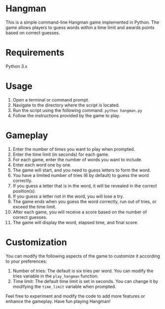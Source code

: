 # Hangman

This is a simple command-line Hangman game implemented in Python. The game allows players to guess words within a time limit and awards points based on correct guesses.

# Requirements

Python 3.x

# Usage

1. Open a terminal or command prompt.
2. Navigate to the directory where the script is located.
3. Run the script using the following command:
   `python hangman.py`
5. Follow the instructions provided by the game to play.

# Gameplay

1. Enter the number of times you want to play when prompted.
2. Enter the time limit (in seconds) for each game.
3. For each game, enter the number of words you want to include.
4. Enter each word one by one.
5. The game will start, and you need to guess letters to form the word.
6. You have a limited number of tries (6 by default) to guess the word correctly.
7. If you guess a letter that is in the word, it will be revealed in the correct position(s).
8. If you guess a letter not in the word, you will lose a try.
9. The game ends when you guess the word correctly, run out of tries, or exceed the time limit.
10. After each game, you will receive a score based on the number of correct guesses.
11. The game will display the word, elapsed time, and final score.

# Customization

You can modify the following aspects of the game to customize it according to your preferences:

1. Number of tries: The default is six tries per word. You can modify the tries variable in the `play_hangman` function.
2. Time limit: The default time limit is set in seconds. You can change it by modifying the `time_limit` variable when prompted.

Feel free to experiment and modify the code to add more features or enhance the gameplay. Have fun playing Hangman!
